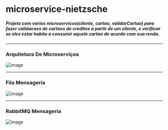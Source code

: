 # microservice-nietzsche

##### Projeto com varios microservicos(cliente, cartao, validarCartao) para fazer validacoes de cartoes de creditos a partir de um cliente, e verificar se eles estar habito a consumir aquele cartao de acordo com sua renda.

***

### Arquitetura De Microserviços
![image](https://user-images.githubusercontent.com/83541826/181349438-0c7606a0-8878-43f1-a09b-49edf91d6814.png)

***

### Fila Mensageria
![image](https://user-images.githubusercontent.com/83541826/181349679-78700a97-e360-461a-867d-5f17c778a850.png)

***

### RabbitMQ Mensageria
![image](https://user-images.githubusercontent.com/83541826/181349907-990a3294-7feb-4d43-b13b-c1748dfb5e6c.png)


